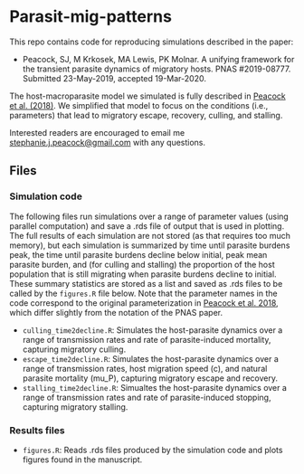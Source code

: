 # Parasit-mig-patterns
This repo contains code for reproducing simulations described in the paper:

- Peacock, SJ, M Krkosek, MA Lewis, PK Molnar. A unifying framework for the transient parasite dynamics of migratory hosts. PNAS #2019-08777. Submitted 23-May-2019, accepted 19-Mar-2020.

The host-macroparasite model we simulated is fully described in [Peacock et al. (2018)](https://www.sciencedirect.com/science/article/pii/S0040580916301034?via%3Dihub). We simplified that model to focus on the conditions (i.e., parameters) that lead to migratory escape, recovery, culling, and stalling.

Interested readers are encouraged to email me <stephanie.j.peacock@gmail.com> with any questions.

## Files

### Simulation code

The following files run simulations over a range of parameter values (using parallel computation) and save a .rds file of output that is used in plotting. The full results of each simulation are not stored (as that requires too much memory), but each simulation is summarized by time until parasite burdens peak, the time until parasite burdens decline below initial, peak mean parasite burden, and (for culling and stalling) the proportion of the host population that is still migrating when parasite burdens decline to initial. These summary statistics are stored as a list and saved as .rds files to be called by the `figures.R` file below. Note that the parameter names in the code correspond to the original parameterization in [Peacock et al. 2018](https://www.sciencedirect.com/science/article/pii/S0040580916301034?via%3Dihub), which differ slightly from the notation of the PNAS paper.

* `culling_time2decline.R`: Simulates the host-parasite dynamics over a range of transmission rates and rate of parasite-induced mortality, capturing migratory culling.
* `escape_time2decline.R`: Simulates the host-parasite dynamics over a range of transmission rates, host migration speed (c), and natural parasite mortality (mu_P), capturing migratory escape and recovery.
* `stalling_time2decline.R`: Simualtes the host-parasite dynamics over a range of transmission rates and rate of parasite-induced stopping, capturing migratory stalling.

### Results files
- `figures.R`: Reads .rds files produced by the simulation code and plots figures found in the manuscript.
